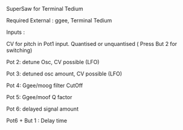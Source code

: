 SuperSaw for Terminal Tedium

Required External : ggee, Terminal Tedium


Inputs : 

CV for pitch in Pot1 input. Quantised or unquantised ( Press But 2 for switching)

Pot 2:  detune Osc, CV possible (LFO)

Pot 3:  detuned osc amount,  CV possible (LFO)

Pot 4: Ggee/moog filter CutOff 

Pot 5: Ggee/moof Q factor

Pot 6: delayed signal amount

Pot6 + But 1 : Delay time
